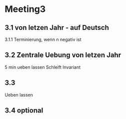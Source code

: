 # Meeting3 

## 3.1 von letzen Jahr - auf Deutsch
3.1.1 Terminierung, wenn n negativ ist 

## 3.2 Zentrale Uebung von letzen Jahr
5 min ueben lassen
Schleift Invariant

## 3.3
Ueben lassen

## 3.4 optional


